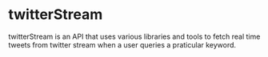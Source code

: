 # twitterStream
twitterStream is an API that uses various libraries and tools to fetch real time tweets from twitter stream
when a user queries a praticular keyword.
